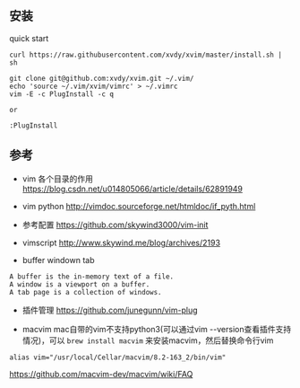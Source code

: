 ## 安装

quick start
```
curl https://raw.githubusercontent.com/xvdy/xvim/master/install.sh | sh
```

```
git clone git@github.com:xvdy/xvim.git ~/.vim/
echo 'source ~/.vim/xvim/vimrc' > ~/.vimrc
vim -E -c PlugInstall -c q

or

:PlugInstall
```

## 参考
* vim 各个目录的作用
https://blog.csdn.net/u014805066/article/details/62891949

* vim python
http://vimdoc.sourceforge.net/htmldoc/if_pyth.html

* 参考配置
https://github.com/skywind3000/vim-init

* vimscript
http://www.skywind.me/blog/archives/2193

* buffer windown tab

```
A buffer is the in-memory text of a file.
A window is a viewport on a buffer.
A tab page is a collection of windows.
```

* 插件管理
https://github.com/junegunn/vim-plug

* macvim
mac自带的vim不支持python3(可以通过vim --version查看插件支持情况)，可以 `brew install macvim` 来安装macvim，然后替换命令行vim

`alias vim="/usr/local/Cellar/macvim/8.2-163_2/bin/vim"`

https://github.com/macvim-dev/macvim/wiki/FAQ
